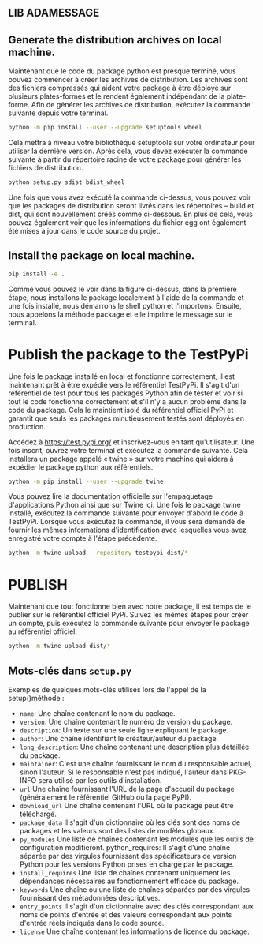 LIB ADAMESSAGE
--------------

## Generate the distribution archives on local machine.


Maintenant que le code du package python est presque terminé, vous pouvez commencer à créer les archives de distribution. Les archives sont des fichiers compressés qui aident votre package à être déployé sur plusieurs plates-formes et le rendent également indépendant de la plate-forme.
Afin de générer les archives de distribution, exécutez la commande suivante depuis votre terminal.

```sh
python -m pip install --user --upgrade setuptools wheel
```


Cela mettra à niveau votre bibliothèque setuptools sur votre ordinateur pour utiliser la dernière version. Après cela, vous devez exécuter la commande suivante à partir du répertoire racine de votre package pour générer les fichiers de distribution.

```sh
python setup.py sdist bdist_wheel
```

Une fois que vous avez exécuté la commande ci-dessus, vous pouvez voir que les packages de distribution seront livrés dans les répertoires – build et dist, qui sont nouvellement créés comme ci-dessous.
En plus de cela, vous pouvez également voir que les informations du fichier egg ont également été mises à jour dans le code source du projet.

## Install the package on local machine.

```sh
pip install -e .
```

Comme vous pouvez le voir dans la figure ci-dessus, dans la première étape, nous installons le package localement à l'aide de la commande et une fois installé, nous démarrons le shell python et l'importons.
Ensuite, nous appelons la méthode package et elle imprime le message sur le terminal.

# Publish the package to the TestPyPi

Une fois le package installé en local et fonctionne correctement, il est maintenant prêt à être expédié vers le référentiel TestPyPi. Il s'agit d'un référentiel de test pour tous les packages Python afin de tester et voir si tout le code fonctionne correctement et s'il n'y a aucun problème dans le code du package.
Cela le maintient isolé du référentiel officiel PyPi et garantit que seuls les packages minutieusement testés sont déployés en production.


Accédez à https://test.pypi.org/ et inscrivez-vous en tant qu'utilisateur. Une fois inscrit, ouvrez votre terminal et exécutez la commande suivante. Cela installera un package appelé « twine » sur votre machine qui aidera à expédier le package python aux référentiels.

```sh
python -m pip install --user --upgrade twine
```

Vous pouvez lire la documentation officielle sur l'empaquetage d'applications Python ainsi que sur Twine ici. Une fois le package twine installé, exécutez la commande suivante pour envoyer d'abord le code à TestPyPi. Lorsque vous exécutez la commande, il vous sera demandé de fournir les mêmes informations d'identification avec lesquelles vous avez enregistré votre compte à l'étape précédente.

```sh
python -m twine upload --repository testpypi dist/*
```

# PUBLISH

Maintenant que tout fonctionne bien avec notre package, il est temps de le publier sur le référentiel officiel PyPi. Suivez les mêmes étapes pour créer un compte, puis exécutez la commande suivante pour envoyer le package au référentiel officiel.

```sh
python -m twine upload dist/*
```



## Mots-clés dans ``setup.py``


Exemples de quelques mots-clés utilisés lors de l'appel de la setup()méthode :

- ``name``: Une chaîne contenant le nom du package.
- ``version``: Une chaîne contenant le numéro de version du package.
- ``description``: Un texte sur une seule ligne expliquant le package.
- ``author``: Une chaîne identifiant le créateur/auteur du package.
- `long_description`: Une chaîne contenant une description plus détaillée du package.
- `maintainer`: C'est une chaîne fournissant le nom du responsable actuel, sinon l'auteur. Si le responsable n'est pas indiqué, l'auteur dans PKG-INFO sera utilisé par les outils d'installation.
- `url` Une chaîne fournissant l'URL de la page d'accueil du package (généralement le référentiel GitHub ou la page PyPI).
- `download_url` Une chaîne contenant l'URL où le package peut être téléchargé.
- `package_data` Il s'agit d'un dictionnaire où les clés sont des noms de packages et les valeurs sont des listes de modèles globaux.
- `py_modules` Une liste de chaînes contenant les modules que les outils de configuration modifieront.
python_requires: Il s'agit d'une chaîne séparée par des virgules fournissant des spécificateurs de version Python pour les versions Python prises en charge par le package.
- `install_requires` Une liste de chaînes contenant uniquement les dépendances nécessaires au fonctionnement efficace du package.
- `keywords` Une chaîne ou une liste de chaînes séparées par des virgules fournissant des métadonnées descriptives.
- `entry_points` Il s'agit d'un dictionnaire avec des clés correspondant aux noms de points d'entrée et des valeurs correspondant aux points d'entrée réels indiqués dans le code source.
- `license` Une chaîne contenant les informations de licence du package.


